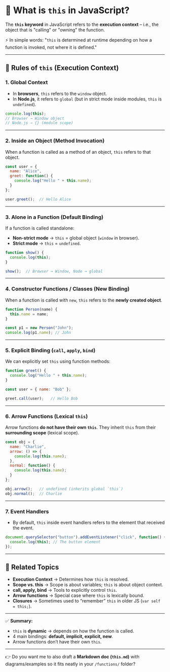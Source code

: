 # 🔹 What is `this` in JavaScript?

The **`this` keyword** in JavaScript refers to the **execution context** – i.e., the object that is "calling" or "owning" the function.

⚡ In simple words: "`this` is determined at runtime depending on how a function is invoked, not where it is defined."

---

## 📌 Rules of `this` (Execution Context)

### 1. **Global Context**

* In **browsers**, `this` refers to the `window` object.
* In **Node.js**, it refers to `global` (but in strict mode inside modules, `this` is `undefined`).

```js
console.log(this);  
// Browser → Window object
// Node.js → {} (module scope)
```

---

### 2. **Inside an Object (Method Invocation)**

When a function is called as a method of an object, `this` refers to that object.

```js
const user = {
  name: "Alice",
  greet: function() {
    console.log("Hello " + this.name);
  }
};

user.greet();  // Hello Alice
```

---

### 3. **Alone in a Function (Default Binding)**

If a function is called standalone:

* **Non-strict mode** → `this` = global object (`window` in browser).
* **Strict mode** → `this` = `undefined`.

```js
function show() {
  console.log(this);
}

show();  // Browser → Window, Node → global
```

---

### 4. **Constructor Functions / Classes (New Binding)**

When a function is called with `new`, `this` refers to the **newly created object**.

```js
function Person(name) {
  this.name = name;
}

const p1 = new Person("John");
console.log(p1.name); // John
```

---

### 5. **Explicit Binding (`call`, `apply`, `bind`)**

We can explicitly set `this` using function methods:

```js
function greet() {
  console.log("Hello " + this.name);
}

const user = { name: "Bob" };

greet.call(user);   // Hello Bob
```

---

### 6. **Arrow Functions (Lexical `this`)**

Arrow functions **do not have their own `this`**.
They inherit `this` from their **surrounding scope** (lexical scope).

```js
const obj = {
  name: "Charlie",
  arrow: () => {
    console.log(this.name);
  },
  normal: function() {
    console.log(this.name);
  }
};

obj.arrow();   // undefined (inherits global `this`)
obj.normal();  // Charlie
```

---

### 7. **Event Handlers**

* By default, `this` inside event handlers refers to the element that received the event.

```js
document.querySelector("button").addEventListener("click", function() {
  console.log(this); // The button element
});
```

---

## 🔗 Related Topics

* **Execution Context** → Determines how `this` is resolved.
* **Scope vs. this** → Scope is about variables; `this` is about object context.
* **call, apply, bind** → Tools to explicitly control `this`.
* **Arrow functions** → Special case where `this` is lexically bound.
* **Closures** → Sometimes used to “remember” `this` in older JS (`var self = this;`).

---

✅ **Summary:**

* `this` is **dynamic** → depends on how the function is called.
* 4 main bindings: **default, implicit, explicit, new**.
* Arrow functions don’t have their own `this`.

---

👉 Do you want me to also draft a **Markdown doc (`this.md`)** with diagrams/examples so it fits neatly in your `/functions/` folder?
